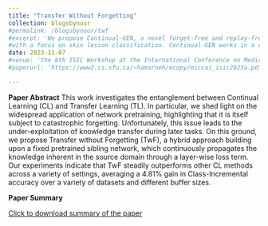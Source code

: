 ```yaml
---
title: "Transfer Without Forgetting"
collection: blogsbynour
#permalink: /blogsbynour/twf
#excerpt: 'We propose Continual-GEN, a novel forget-free and replay-free subnetwork-based CL method for medical imaging 
#with a focus on skin lesion classification. Continual-GEN works in a domain-agnostic setting, where information about domain identity during training or at inference is unavailable.'
date: 2023-11-07
#venue: 'the 8th ISIC Workshop at the International Conference on Medical Image Computing and Computer Assisted Intervention (MICCAI)'
#paperurl: 'https://www2.cs.sfu.ca/~hamarneh/ecopy/miccai_isic2023a.pdf'

---
```

**Paper Abstract**
This work investigates the entanglement between Continual Learning (CL) and Transfer Learning (TL). In particular, we shed light on the widespread application of network pretraining, highlighting that it is itself subject to catastrophic forgetting. Unfortunately, this issue leads to the under-exploitation of knowledge transfer during later tasks. On this ground, we propose Transfer without Forgetting (TwF), a hybrid approach building upon a fixed pretrained sibling network, which continuously propagates the knowledge inherent in the source domain through a layer-wise loss term. Our experiments indicate that TwF steadily outperforms other CL methods across a variety of settings, averaging a 4.81% gain in Class-Incremental accuracy over a variety of datasets and different buffer sizes. 

**Paper Summary**

[Click to download summary of the paper](http://nourhanb.github.io/_blogsbynour/twf.pdf)
